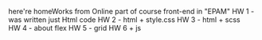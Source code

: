  here're homeWorks from Online part of course front-end in "EPAM"
 HW 1 - was 	written just Html code
 HW 2 -                     html + style.css
 HW 3 -                     html + scss    
 HW 4 - about flex
 HW 5 -       grid
 HW 6 +       js
